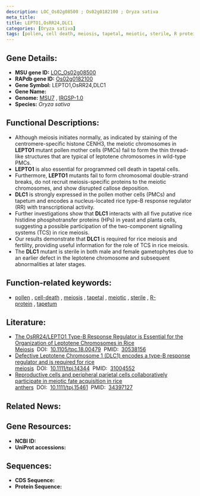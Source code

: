 ```yaml
---
description: LOC_Os02g08500 ; Os02g0182100 ; Oryza sativa
meta_title:
title: LEPTO1,OsRR24,DLC1
categories: [Oryza sativa]
tags: [pollen, cell death, meiosis, tapetal, meiotic, sterile, R protein, tapetum]
---
```


## Gene Details:
- **MSU gene ID:** [LOC_Os02g08500](http://rice.uga.edu/cgi-bin/ORF_infopage.cgi?orf=LOC_Os02g08500)  
- **RAPdb gene ID:** [Os02g0182100](https://rapdb.dna.affrc.go.jp/locus/?name=Os02g0182100)  
- **Gene Symbol:** LEPTO1,OsRR24,DLC1
- **Gene Name:**
- **Genome:**  [MSU7](http://rice.uga.edu/)&nbsp;,&nbsp;[IRGSP-1.0](https://rapdb.dna.affrc.go.jp/download/irgsp1.html)
- **Species:** *Oryza sativa*

## Functional Descriptions:
   - Although meiosis initiates normally, as indicated by staining of the centromere-specific histone CENH3, the meiotic chromosomes in **LEPTO1** mutant pollen mother cells (PMCs) fail to form the thin thread-like structures that are typical of leptotene chromosomes in wild-type PMCs.
   - **LEPTO1** is also essential for programmed cell death in tapetal cells.
   - Furthermore, **LEPTO1** mutants fail to form chromosomal double-strand breaks, do not recruit meiosis-specific proteins to the meiotic chromosomes, and show disrupted callose deposition.
   - **DLC1** is strongly expressed in the pollen mother cells (PMCs) and tapetum and encodes a nucleus-located rice type-B response regulator (RR) with transcriptional activity.
   - Further investigations show that **DLC1** interacts with all five putative rice histidine phosphotransfer proteins (HPs) in yeast and planta cells, suggesting a possible participation of the two-component signalling systems (TCS) in rice meiosis.
   - Our results demonstrate that **DLC1** is required for rice meiosis and fertility, providing useful information for the role of TCS in rice meiosis.
   - The **DLC1** mutant is sterile in both male and female gametophytes due to an earlier defect in the leptotene chromosome and subsequent abnormalities at later stages.

## Function-related keywords:
   - [pollen](/tags/pollen/)&nbsp;,&nbsp;[cell-death](/tags/cell-death/)&nbsp;,&nbsp;[meiosis](/tags/meiosis/)&nbsp;,&nbsp;[tapetal](/tags/tapetal/)&nbsp;,&nbsp;[meiotic](/tags/meiotic/)&nbsp;,&nbsp;[sterile](/tags/sterile/)&nbsp;,&nbsp;[R-protein](/tags/R-protein/)&nbsp;,&nbsp;[tapetum](/tags/tapetum/)

## Literature:
   - [The OsRR24/LEPTO1 Type-B Response Regulator is Essential for the Organization of Leptotene Chromosomes in Rice Meiosis](https://www.doi.org/10.1105/tpc.18.00479)&nbsp;&nbsp;DOI:&nbsp;&nbsp;[10.1105/tpc.18.00479](https://www.doi.org/10.1105/tpc.18.00479)&nbsp;&nbsp;PMID:&nbsp;&nbsp;[30538156](https://pubmed.ncbi.nlm.nih.gov/30538156/)
   - [Defective Leptotene Chromosome 1 (DLC1) encodes a type-B response regulator and is required for rice meiosis](https://www.doi.org/10.1111/tpj.14344)&nbsp;&nbsp;DOI:&nbsp;&nbsp;[10.1111/tpj.14344](https://www.doi.org/10.1111/tpj.14344)&nbsp;&nbsp;PMID:&nbsp;&nbsp;[31004552](https://pubmed.ncbi.nlm.nih.gov/31004552/)
   - [Reproductive cells and peripheral parietal cells collaboratively participate in meiotic fate acquisition in rice anthers](https://www.doi.org/10.1111/tpj.15461)&nbsp;&nbsp;DOI:&nbsp;&nbsp;[10.1111/tpj.15461](https://www.doi.org/10.1111/tpj.15461)&nbsp;&nbsp;PMID:&nbsp;&nbsp;[34397127](https://pubmed.ncbi.nlm.nih.gov/34397127/)

## Related News:

## Gene Resources:
- **NCBI ID:**  []()
- **UniProt accessions:** [](https://www.uniprot.org/uniprotkb//entry)

## Sequences:
- **CDS Sequence:**
- **Protein Sequence:**
